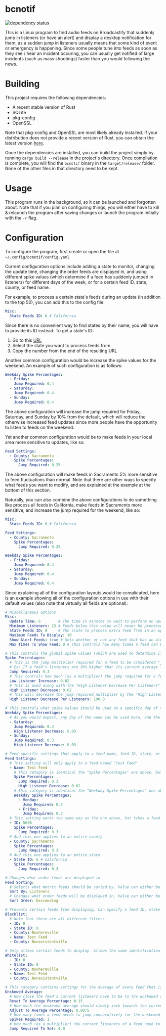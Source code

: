 # bcnotif

[![dependency status](https://deps.rs/repo/github/acizza/bcnotif/status.svg)](https://deps.rs/repo/github/acizza/bcnotif)

This is a Linux program to find audio feeds on Broadcastify that suddenly jump in listeners (or have an alert) and display a desktop notification for them, as a sudden jump in listeners usually means that some kind of event or emergency is happening. Since some people tune into feeds as soon as they see / hear an incident occuring, you can usually get notified of large incidents (such as mass shootings) faster than you would following the news.

# Building

This project requires the following dependencies:

* A recent stable version of Rust
* SQLite
* pkg-config
* OpenSSL

Note that pkg-config and OpenSSL are most likely already installed. If your distribution does not provide a recent version of Rust, you can obtain the latest version [here](https://rustup.rs/).

Once the dependencies are installed, you can build the project simply by running `cargo build --release` in the project's directory. Once compilation is complete, you will find the `bcnotif` binary in the `target/release/` folder. None of the other files in that directory need to be kept.

# Usage

This program runs in the background, so it can be launched and forgotten about. Note that if you plan on configuring things, you will either have to kill & relaunch the program after saving changes or launch the program initially with the `-r` flag.

# Configuration

To configure the program, first create or open the file at `~/.config/bcnotif/config.yaml`.

Current configuration options include adding a state to monitor, changing the update time, changing the order feeds are displayed in, and using different spike values (which determine if a feed has suddenly jumped in listeners) for different days of the week, or for a certain feed ID, state, county, or feed name.

For example, to process a certain state's feeds during an update (in addition to the top 50), you can add this to the config file:
```yaml
Misc:
  State Feeds ID: 6 # California
```

Since there is no convenient way to find states by their name, you will have to provide its ID instead. To get a state's ID:

1. Go to this [URL](https://www.broadcastify.com/listen/)
1. Select the state you want to process feeds from
1. Copy the number from the end of the resulting URL

Another common configuration would be increase the spike values for the weekend. An example of such configuration is as follows:
```yaml
Weekday Spike Percentages:
  - Friday:
    Jump Required: 0.4
  - Saturday:
    Jump Required: 0.4
  - Sunday:
    Jump Required: 0.4
```

The above configuration will increase the jump required for Friday, Saturday, and Sunday by 10% from the default, which will reduce the otherwise increased feed updates since more people have the opportunity to listen to feeds on the weekend.

Yet another common configuration would be to make feeds in your local area more sensitive to updates, like so:
```yaml
Feed Settings:
  - County: Sacramento
    Spike Percentages:
      Jump Required: 0.25
```

The above configuration will make feeds in Sacramento 5% more sensitive to feed fluctuations than normal. Note that there are other ways to specify what feeds you want to modify, and are explained at the example at the bottom of this section.

Naturally, you can also combine the above configurations to do something like process all feeds in California, make feeds in Sacramento more sensitive, and increase the jump required for the weekend, like so:
```yaml
Misc:
  State Feeds ID: 6 # California

Feed Settings:
  - County: Sacramento
    Spike Percentages:
      Jump Required: 0.25

Weekday Spike Percentages:
  - Friday:
    Jump Required: 0.4
  - Saturday:
    Jump Required: 0.4
  - Sunday:
    Jump Required: 0.4
```

Since explaining all of the configuration layouts would be complicated, here is an example showing all of the configuration options in use with their default values (also note that virtually all fields are optional):

```yaml
# Miscellaneous options
Misc:
  Update Time: 6        # The time in minutes to wait to perform an update
  Minimum Listeners: 15 # Feeds below this value will never be processed
  State Feeds ID: 0     # The state to process extra feed from in an update. It is not set by default
  Maximum Feeds To Display: 10
  Show Alert Feeds: true # Sets whether or not any feed that has an alert should be displayed regardless if it's spiking or not
  Max Times To Show Feed: 0 # This controls how many times a feed can be showed in a row before notifications are disabled for it. It is not set by default.

# This controls the global spike values (which are used to determine if a feed is jumping in listeners)
Spike Percentages:
  # This is the jump multiplier required for a feed to be considered "jumping".
  # Ex: If a feed's listeners are 30% higher than its current average listeners, it will be displayed
  Jump Required: 0.3
  # This controls how much (as a multiplier) the jump required for a feed will increase when its listeners are less than 50
  Low Listener Increase: 0.02
  # This is used along with the "High Listener Decrease Per Listeners" value to control how much the jump required will decrease when a feed is jumping to encourage further notifications
  High Listener Decrease: 0.02
  # This will decrease the jump required multiplier by the "High Listener Decrease" value for every x listeners set by this value
  High Listener Decrease Per Listeners: 100.0

# This controls what spike values should be used on a specific day of the week. Note that this is empty by default
Weekday Spike Percentages:
  # As you would expect, any day of the week can be used here, and the values of each day are identical to the "Spike Percentages" category above
  - Saturday:
    Jump Required: 0.3
    High Listener Decrease: 0.03
  - Sunday:
    Jump Required: 0.3
    High Listener Decrease: 0.03

# Feed-specific settings that apply to a feed name, feed ID, state, or county. Note that this is empty by default
Feed Settings:
  # This setting will only apply to a feed named "Test Feed"
  - Name: Test Feed
    # This category is identical the "Spike Percentages" one above, but it only applies to this feed group
    Spike Percentages:
      Jump Required: 0.3
      High Listener Decrease: 0.02
    # This category is identical the "Weekday Spike Percentages" one above, but it only applies to this feed group
    Weekday Spike Percentages:
      - Monday:
        Jump Required: 0.3
      - Friday:
        Jump Required: 0.3
  # This setting works the same way as the one above, but takes a feed ID instead
  - ID: 5698
    Spike Percentages:
      Jump Required: 0.3
  # And this one applies to an entire county
  - County: Sacramento
    Spike Percentages:
      Jump Required: 0.3
  # And this one applies to an entire state
  - State ID: 6 # California
    Spike Percentages:
      Jump Required: 0.3

# Changes what order feeds are displayed in
Feed Sorting:
  # Selects what metric feeds should be sorted by. Value can either be "Jump" or "Listeners"
  Sort By: Listeners
  # Changes what order feeds will be displayed in. Value can either be "Descending" or "Ascending"
  Sort Order: Descending

# Prevents certain feeds from displaying. Can specify a feed ID, state ID, county, or name. It is empty by default
Blacklist:
  # Note that these are all different filters
  - ID: 0
  - State ID: 0
  - County: Nowhereville
  - Name: Test Feed
  - County: Nonexistentville

# Only allows certain feeds to display. Allows the same identification types as the blacklist above. It is empty by default
Whitelist:
  - ID: 0
  - State ID: 0
  - County: Nowhereville
  - Name: Test Feed
  - County: Nonexistentville

# This category contains settings for the average of every feed that isn't biased towards large jumps in listeners. You should very rarely ever have to adjust any of these
Unskewed Average:
  # How close the feed's current listeners have to be to the unskewed average to remove it
  Reset To Average Percentage: 0.15
  # How much the unskewed average should slowly inch towards the current feed average to avoid lingering around forever in some cases
  Adjust To Average Percentage: 0.0075
  # How many times a feed needs to jump consecutively for the unskewed average to be set
  Spikes Required: 1
  # How much (as a multiplier) the current listeners of a feed need to be above the saved average to set the unskewed average immediately
  Jump Required To Set: 4.0
```